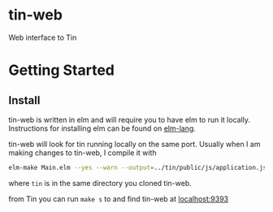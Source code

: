 # tin-web
Web interface to Tin

# Getting Started

## Install

tin-web is written in elm and will require you to have elm to run it locally.
Instructions for installing elm can be found on [elm-lang](http://elm-lang.org/install).

tin-web will look for tin running locally on the same port.
Usually when I am making changes to tin-web, I compile it with
```bash
elm-make Main.elm --yes --warn --output=../tin/public/js/application.js
```

where `tin` is in the same directory you cloned tin-web.

from Tin you can run `make s` to and find tin-web at [localhost:9393](http://localhost:9393/)
